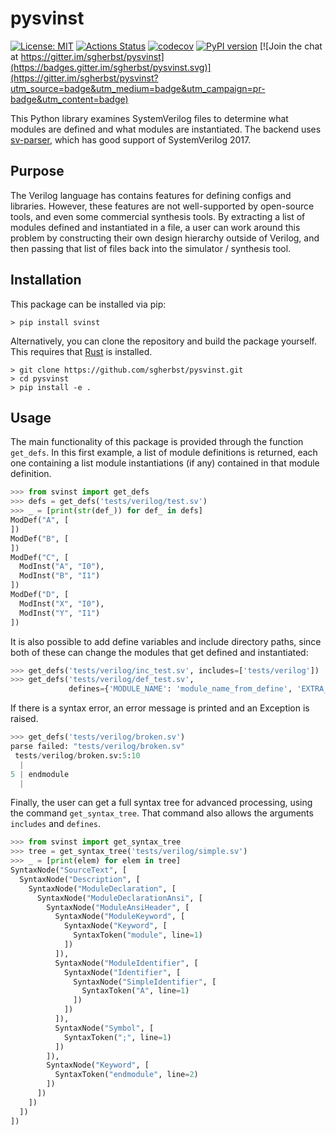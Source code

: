 # pysvinst

[![License: MIT](https://img.shields.io/badge/License-MIT-yellow.svg)](https://opensource.org/licenses/MIT)
[![Actions Status](https://github.com/sgherbst/pysvinst/workflows/Regression/badge.svg)](https://github.com/sgherbst/pysvinst/actions)
[![codecov](https://codecov.io/gh/sgherbst/pysvinst/branch/master/graph/badge.svg)](https://codecov.io/gh/sgherbst/pysvinst)
[![PyPI version](https://badge.fury.io/py/svinst.svg)](https://badge.fury.io/py/svinst) [![Join the chat at https://gitter.im/sgherbst/pysvinst](https://badges.gitter.im/sgherbst/pysvinst.svg)](https://gitter.im/sgherbst/pysvinst?utm_source=badge&utm_medium=badge&utm_campaign=pr-badge&utm_content=badge)

This Python library examines SystemVerilog files to determine what modules are defined and what modules are instantiated.  The backend uses [sv-parser](https://github.com/dalance/sv-parser), which has good support of SystemVerilog 2017.

## Purpose

The Verilog language has contains features for defining configs and libraries.  However, these features are not well-supported by open-source tools, and even some commercial synthesis tools.  By extracting a list of modules defined and instantiated in a file, a user can work around this problem by constructing their own design hierarchy outside of Verilog, and then passing that list of files back into the simulator / synthesis tool.

## Installation

This package can be installed via pip:
```shell
> pip install svinst
```

Alternatively, you can clone the repository and build the package yourself.  This requires that [Rust](https://www.rust-lang.org/tools/install) is installed.
```shell
> git clone https://github.com/sgherbst/pysvinst.git
> cd pysvinst
> pip install -e .
```

## Usage

The main functionality of this package is provided through the function ``get_defs``.  In this first example, a list of module definitions is returned, each one containing a list module instantiations (if any) contained in that module definition.  

```python
>>> from svinst import get_defs
>>> defs = get_defs('tests/verilog/test.sv')
>>> _ = [print(str(def_)) for def_ in defs]
ModDef("A", [
])
ModDef("B", [
])
ModDef("C", [
  ModInst("A", "I0"),
  ModInst("B", "I1")
])
ModDef("D", [
  ModInst("X", "I0"),
  ModInst("Y", "I1")
])
```

It is also possible to add define variables and include directory paths, since both of these can change the modules that get defined and instantiated:

```python
>>> get_defs('tests/verilog/inc_test.sv', includes=['tests/verilog'])
>>> get_defs('tests/verilog/def_test.sv',
             defines={'MODULE_NAME': 'module_name_from_define', 'EXTRA_INSTANCE': None})
```

If there is a syntax error, an error message is printed and an Exception is raised.

```python
>>> get_defs('tests/verilog/broken.sv')
parse failed: "tests/verilog/broken.sv"
 tests/verilog/broken.sv:5:10
  |
5 | endmodule
  |  
```

Finally, the user can get a full syntax tree for advanced processing, using the command ``get_syntax_tree``.  That command also allows the arguments ``includes`` and ``defines``.

```python
>>> from svinst import get_syntax_tree
>>> tree = get_syntax_tree('tests/verilog/simple.sv')
>>> _ = [print(elem) for elem in tree]
SyntaxNode("SourceText", [
  SyntaxNode("Description", [
    SyntaxNode("ModuleDeclaration", [
      SyntaxNode("ModuleDeclarationAnsi", [
        SyntaxNode("ModuleAnsiHeader", [
          SyntaxNode("ModuleKeyword", [
            SyntaxNode("Keyword", [
              SyntaxToken("module", line=1)
            ])
          ]),
          SyntaxNode("ModuleIdentifier", [
            SyntaxNode("Identifier", [
              SyntaxNode("SimpleIdentifier", [
                SyntaxToken("A", line=1)
              ])
            ])
          ]),
          SyntaxNode("Symbol", [
            SyntaxToken(";", line=1)
          ])
        ]),
        SyntaxNode("Keyword", [
          SyntaxToken("endmodule", line=2)
        ])
      ])
    ])
  ])
])
```
